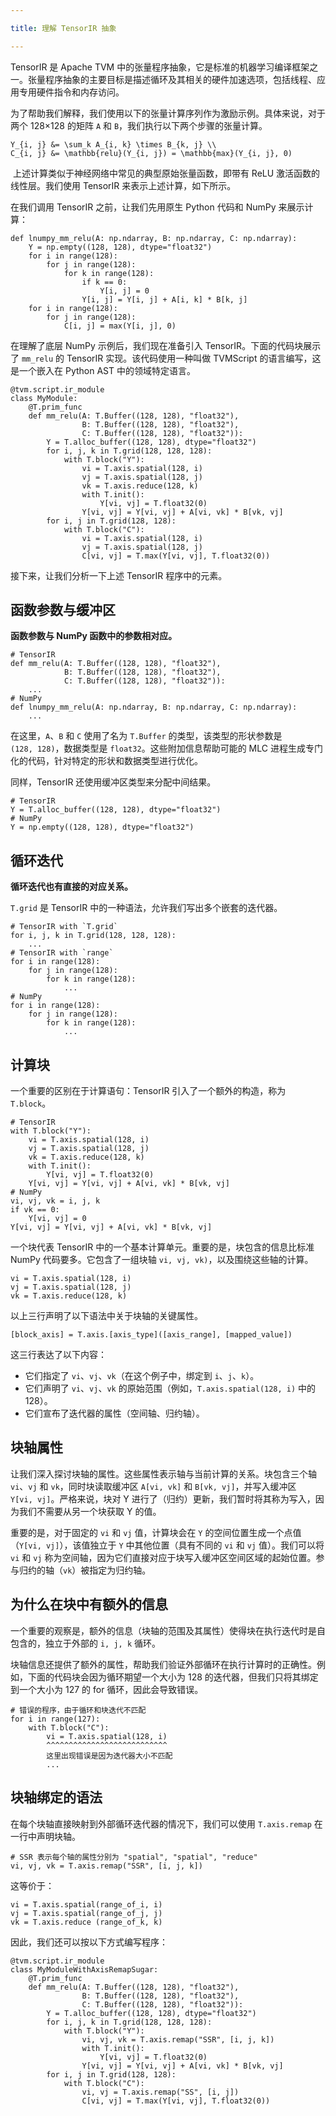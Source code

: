 ```yaml
---

title: 理解 TensorIR 抽象

---
```




TensorIR 是 Apache TVM 中的张量程序抽象，它是标准的机器学习编译框架之一。张量程序抽象的主要目标是描述循环及其相关的硬件加速选项，包括线程、应用专用硬件指令和内存访问。


为了帮助我们解释，我们使用以下的张量计算序列作为激励示例。具体来说，对于两个 128×128 的矩阵 `A` 和 `B`，我们执行以下两个步骤的张量计算。

```plain
Y_{i, j} &= \sum_k A_{i, k} \times B_{k, j} \\
C_{i, j} &= \mathbb{relu}(Y_{i, j}) = \mathbb{max}(Y_{i, j}, 0)
```
​
上述计算类似于神经网络中常见的典型原始张量函数，即带有 ReLU 激活函数的线性层。我们使用 TensorIR 来表示上述计算，如下所示。


在我们调用 TensorIR 之前，让我们先用原生 Python 代码和 NumPy 来展示计算：


```plain
def lnumpy_mm_relu(A: np.ndarray, B: np.ndarray, C: np.ndarray):
    Y = np.empty((128, 128), dtype="float32")
    for i in range(128):
        for j in range(128):
            for k in range(128):
                if k == 0:
                    Y[i, j] = 0
                Y[i, j] = Y[i, j] + A[i, k] * B[k, j]
    for i in range(128):
        for j in range(128):
            C[i, j] = max(Y[i, j], 0)
```


在理解了底层 NumPy 示例后，我们现在准备引入 TensorIR。下面的代码块展示了 `mm_relu` 的 TensorIR 实现。该代码使用一种叫做 TVMScript 的语言编写，这是一个嵌入在 Python AST 中的领域特定语言。


```plain
@tvm.script.ir_module
class MyModule:
    @T.prim_func
    def mm_relu(A: T.Buffer((128, 128), "float32"),
                B: T.Buffer((128, 128), "float32"),
                C: T.Buffer((128, 128), "float32")):
        Y = T.alloc_buffer((128, 128), dtype="float32")
        for i, j, k in T.grid(128, 128, 128):
            with T.block("Y"):
                vi = T.axis.spatial(128, i)
                vj = T.axis.spatial(128, j)
                vk = T.axis.reduce(128, k)
                with T.init():
                    Y[vi, vj] = T.float32(0)
                Y[vi, vj] = Y[vi, vj] + A[vi, vk] * B[vk, vj]
        for i, j in T.grid(128, 128):
            with T.block("C"):
                vi = T.axis.spatial(128, i)
                vj = T.axis.spatial(128, j)
                C[vi, vj] = T.max(Y[vi, vj], T.float32(0))
```


接下来，让我们分析一下上述 TensorIR 程序中的元素。


## 函数参数与缓冲区

**函数参数与 NumPy 函数中的参数相对应。**

```plain
# TensorIR
def mm_relu(A: T.Buffer((128, 128), "float32"),
            B: T.Buffer((128, 128), "float32"),
            C: T.Buffer((128, 128), "float32")):
    ...
# NumPy
def lnumpy_mm_relu(A: np.ndarray, B: np.ndarray, C: np.ndarray):
    ...
```


在这里，`A`、`B` 和 `C` 使用了名为 `T.Buffer` 的类型，该类型的形状参数是 `(128, 128)`，数据类型是 `float32`。这些附加信息帮助可能的 MLC 进程生成专门化的代码，针对特定的形状和数据类型进行优化。


同样，TensorIR 还使用缓冲区类型来分配中间结果。

```plain
# TensorIR
Y = T.alloc_buffer((128, 128), dtype="float32")
# NumPy
Y = np.empty((128, 128), dtype="float32")
```


## 循环迭代

**循环迭代也有直接的对应关系。**

`T.grid` 是 TensorIR 中的一种语法，允许我们写出多个嵌套的迭代器。


```plain
# TensorIR with `T.grid`
for i, j, k in T.grid(128, 128, 128):
    ...
# TensorIR with `range`
for i in range(128):
    for j in range(128):
        for k in range(128):
            ...
# NumPy
for i in range(128):
    for j in range(128):
        for k in range(128):
            ...
```


## 计算块

一个重要的区别在于计算语句：TensorIR 引入了一个额外的构造，称为 `T.block`。

```plain
# TensorIR
with T.block("Y"):
    vi = T.axis.spatial(128, i)
    vj = T.axis.spatial(128, j)
    vk = T.axis.reduce(128, k)
    with T.init():
        Y[vi, vj] = T.float32(0)
    Y[vi, vj] = Y[vi, vj] + A[vi, vk] * B[vk, vj]
# NumPy
vi, vj, vk = i, j, k
if vk == 0:
    Y[vi, vj] = 0
Y[vi, vj] = Y[vi, vj] + A[vi, vk] * B[vk, vj]
```


一个块代表 TensorIR 中的一个基本计算单元。重要的是，块包含的信息比标准 NumPy 代码要多。它包含了一组块轴 `vi, vj, vk)`，以及围绕这些轴的计算。


```plain
vi = T.axis.spatial(128, i)
vj = T.axis.spatial(128, j)
vk = T.axis.reduce(128, k)
```


以上三行声明了以下语法中关于块轴的关键属性。

```plain
[block_axis] = T.axis.[axis_type]([axis_range], [mapped_value])
```


这三行表达了以下内容：
*  它们指定了 `vi`、`vj`、`vk`（在这个例子中，绑定到 `i`、`j`、`k`）。 
*  它们声明了 `vi`、`vj`、`vk` 的原始范围（例如，`T.axis.spatial(128, i)` 中的 128）。 
*  它们宣布了迭代器的属性（空间轴、归约轴）。


## 块轴属性

让我们深入探讨块轴的属性。这些属性表示轴与当前计算的关系。块包含三个轴 `vi`、`vj` 和 `vk`，同时块读取缓冲区 `A[vi, vk]` 和 `B[vk, vj]`，并写入缓冲区 `Y[vi, vj]`。严格来说，块对 Y 进行了（归约）更新，我们暂时将其称为写入，因为我们不需要从另一个块获取 Y 的值。


重要的是，对于固定的 `vi` 和 `vj` 值，计算块会在 `Y` 的空间位置生成一个点值（`Y[vi, vj]`），该值独立于 `Y` 中其他位置（具有不同的 `vi` 和 `vj` 值）。我们可以将 `vi` 和 `vj` 称为空间轴，因为它们直接对应于块写入缓冲区空间区域的起始位置。参与归约的轴（`vk`）被指定为归约轴。


## 为什么在块中有额外的信息

一个重要的观察是，额外的信息（块轴的范围及其属性）使得块在执行迭代时是自包含的，独立于外部的 `i, j, k` 循环。


块轴信息还提供了额外的属性，帮助我们验证外部循环在执行计算时的正确性。例如，下面的代码块会因为循环期望一个大小为 128 的迭代器，但我们只将其绑定到一个大小为 127 的 for 循环，因此会导致错误。


```plain
# 错误的程序，由于循环和块迭代不匹配
for i in range(127):
    with T.block("C"):
        vi = T.axis.spatial(128, i)
        ^^^^^^^^^^^^^^^^^^^^^^^^^^^
        这里出现错误是因为迭代器大小不匹配
        ...
```

## 块轴绑定的语法

在每个块轴直接映射到外部循环迭代器的情况下，我们可以使用 `T.axis.remap` 在一行中声明块轴。

```plain
# SSR 表示每个轴的属性分别为 "spatial", "spatial", "reduce"
vi, vj, vk = T.axis.remap("SSR", [i, j, k])
```


这等价于：

```plain
vi = T.axis.spatial(range_of_i, i)
vj = T.axis.spatial(range_of_j, j)
vk = T.axis.reduce (range_of_k, k)
```


因此，我们还可以按以下方式编写程序：

```plain
@tvm.script.ir_module
class MyModuleWithAxisRemapSugar:
    @T.prim_func
    def mm_relu(A: T.Buffer((128, 128), "float32"),
                B: T.Buffer((128, 128), "float32"),
                C: T.Buffer((128, 128), "float32")):
        Y = T.alloc_buffer((128, 128), dtype="float32")
        for i, j, k in T.grid(128, 128, 128):
            with T.block("Y"):
                vi, vj, vk = T.axis.remap("SSR", [i, j, k])
                with T.init():
                    Y[vi, vj] = T.float32(0)
                Y[vi, vj] = Y[vi, vj] + A[vi, vk] * B[vk, vj]
        for i, j in T.grid(128, 128):
            with T.block("C"):
                vi, vj = T.axis.remap("SS", [i, j])
                C[vi, vj] = T.max(Y[vi, vj], T.float32(0))
```


